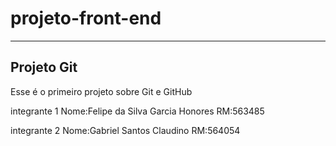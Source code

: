 # projeto-front-end
----------------------
## Projeto Git ##

Esse é o primeiro projeto sobre Git e GitHub 

integrante 1
Nome:Felipe da Silva Garcia Honores
RM:563485

integrante 2
Nome:Gabriel Santos Claudino
RM:564054
